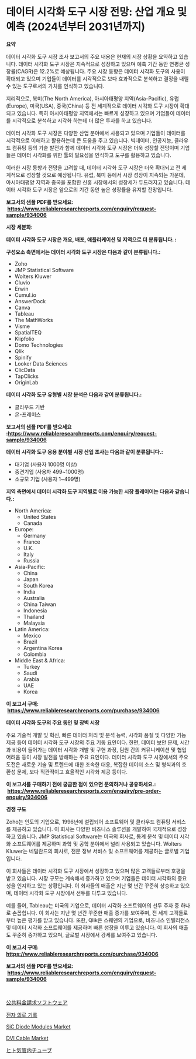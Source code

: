 <p><h1>데이터 시각화 도구 시장 전망: 산업 개요 및 예측 (2024년부터 2031년까지)</h1></p><p><strong>요약</strong></p>
<p><p>데이터 시각화 도구 시장 조사 보고서의 주요 내용은 현재의 시장 상황을 요약하고 있습니다. 데이터 시각화 도구 시장은 지속적으로 성장하고 있으며 예측 기간 동안 연평균 성장률(CAGR)은 12.2%로 예상됩니다. 주요 시장 동향은 데이터 시각화 도구의 사용이 확대되고 있으며 기업들이 데이터를 시각적으로 보다 효과적으로 분석하고 결정을 내릴 수 있는 도구로서의 가치를 인식하고 있습니다.</p><p>지리적으로, 북미(The North America), 아시아태평양 지역(Asia-Pacific), 유럽(Europe), 미국(USA), 중국(China) 등 전 세계적으로 데이터 시각화 도구 시장이 확대되고 있습니다. 특히 아시아태평양 지역에서는 빠르게 성장하고 있으며 기업들이 데이터를 시각적으로 분석하고 시각화 하는데 더 많은 투자를 하고 있습니다.</p><p>데이터 시각화 도구 시장은 다양한 산업 분야에서 사용되고 있으며 기업들이 데이터를 시각적으로 이해하고 활용하는데 큰 도움을 주고 있습니다. 빅데이터, 인공지능, 클라우드 컴퓨팅 등의 기술 발전과 함께 데이터 시각화 도구 시장은 더욱 성장할 전망이며 기업들은 데이터 시각화를 위한 툴의 필요성을 인식하고 도구를 활용하고 있습니다.</p><p>이러한 시장 동향과 전망을 고려할 때, 데이터 시각화 도구 시장은 더욱 확대되고 전 세계적으로 성장할 것으로 예상됩니다. 유럽, 북미 등에서 시장 성장이 지속되는 가운데, 아시아태평양 지역과 중국을 포함한 신흥 시장에서의 성장세가 두드러지고 있습니다. 데이터 시각화 도구 시장은 앞으로의 기간 동안 높은 성장률을 유지할 전망입니다.</p></p>
<p><strong>보고서의 샘플 PDF를 받으세요: &nbsp;<a href="https://www.reliableresearchreports.com/enquiry/request-sample/934006">https://www.reliableresearchreports.com/enquiry/request-sample/934006</a></strong></p>
<p><strong>시장 세분화:</strong></p>
<p><strong> 데이터 시각화 도구 시장은 개요, 배포, 애플리케이션 및 지역으로 더 분류됩니다. :</strong></p>
<p><strong>구성요소 측면에서는 데이터 시각화 도구 시장은 다음과 같이 분류됩니다.:</strong></p>
<p><ul><li>Zoho</li><li>JMP Statistical Software</li><li>Wolters Kluwer</li><li>Cluvio</li><li>Erwin</li><li>Cumul.io</li><li>AnswerDock</li><li>Canva</li><li>Tableau</li><li>The MathWorks</li><li>Visme</li><li>SpatialTEQ</li><li>Klipfolio</li><li>Domo Technologies</li><li>Qlik</li><li>Spinify</li><li>Looker Data Sciences</li><li>ClicData</li><li>TapClicks</li><li>OriginLab</li></ul></p>
<p><strong> 데이터 시각화 도구 유형별 시장 분석은 다음과 같이 분류됩니다.:</strong></p>
<p><ul><li>클라우드 기반</li><li>온-프레미스</li></ul></p>
<p><strong>보고서의 샘플 PDF를 받으세요 :<a href="https://www.reliableresearchreports.com/enquiry/request-sample/934006">https://www.reliableresearchreports.com/enquiry/request-sample/934006</a></strong></p>
<p><strong> 데이터 시각화 도구 응용 분야별 시장 산업 조사는 다음과 같이 분류됩니다.:</strong></p>
<p><ul><li>대기업 (사용자 1000명 이상)</li><li>중견기업 (사용자 499~1000명)</li><li>소규모 기업 (사용자 1~499명)</li></ul></p>
<p><strong>지역 측면에서 데이터 시각화 도구 지역별로 이용 가능한 시장 플레이어는 다음과 같습니다.:</strong></p>
<p><ul>
    <li>
        North America:
        <ul>
            <li>United States</li>
            <li>Canada</li>
        </ul>
    </li>
    <li>
        Europe:
        <ul>
            <li>Germany</li>
            <li>France</li>
            <li>U.K.</li>
            <li>Italy</li>
            <li>Russia</li>
        </ul>
    </li>
    <li>
        Asia-Pacific:
        <ul>
            <li>China</li>
            <li>Japan</li>
            <li>South Korea</li>
            <li>India</li>
            <li>Australia</li>
            <li>China Taiwan</li>
            <li>Indonesia</li>
            <li>Thailand</li>
            <li>Malaysia</li>
        </ul>
    </li>
    <li>
        Latin America:
        <ul>
            <li>Mexico</li>
            <li>Brazil</li>
            <li>Argentina Korea</li>
            <li>Colombia</li>
        </ul>
    </li>
    <li>
        Middle East & Africa:
        <ul>
            <li>Turkey</li>
            <li>Saudi</li>
            <li>Arabia</li>
            <li>UAE</li>
            <li>Korea</li>
        </ul>
    </li>
    </ul></p>
<p><strong>이 보고서 구매: &nbsp;<a href="https://www.reliableresearchreports.com/purchase/934006">https://www.reliableresearchreports.com/purchase/934006</a></strong></p>
<p><strong>데이터 시각화 도구의 주요 동인 및 장벽 시장</strong></p>
<p><p>주요 기술적 개발 및 혁신, 빠른 데이터 처리 및 분석 능력, 시각화 품질 및 다양한 기능 제공 등이 데이터 시각화 도구 시장의 주요 기동 요인이다. 한편, 데이터 보안 문제, 시간과 비용이 들어가는 데이터 시각화 개발 및 구현 과정, 팀원 간의 커뮤니케이션 및 협업 어려움 등이 시장 발전을 방해하는 주요 요인이다. 데이터 시각화 도구 시장에서의 주요 도전은 새로운 기술 및 트렌드에 대한 조속한 대응, 복잡한 데이터 소스 및 형식과의 호환성 문제, 보다 직관적이고 효율적인 시각화 제공 등이다.</p></p>
<p><strong>이 보고서를 구매하기 전에 궁금한 점이 있으면 문의하거나 공유하세요.: &nbsp;<a href="https://www.reliableresearchreports.com/enquiry/pre-order-enquiry/934006">https://www.reliableresearchreports.com/enquiry/pre-order-enquiry/934006</a></strong></p>
<p><strong>경쟁 구도</strong></p>
<p><p>Zoho는 인도의 기업으로, 1996년에 설립되어 소프트웨어 및 클라우드 컴퓨팅 서비스를 제공하고 있습니다. 이 회사는 다양한 비즈니스 솔루션을 개발하여 국제적으로 성장하고 있습니다. JMP Statistical Software는 미국의 회사로, 통계 분석 및 데이터 시각화 소프트웨어를 제공하며 과학 및 공학 분야에서 널리 사용되고 있습니다. Wolters Kluwer는 네덜란드의 회사로, 전문 정보 서비스 및 소프트웨어를 제공하는 글로벌 기업입니다.</p><p>이 회사들은 데이터 시각화 도구 시장에서 성장하고 있으며 많은 고객들로부터 호평을 받고 있습니다. 시장 규모는 계속해서 증가하고 있으며 기업들은 데이터 시각화의 중요성을 인지하고 있는 상황입니다. 이 회사들의 매출은 지난 몇 년간 꾸준히 상승하고 있으며, 데이터 시각화 도구 시장에서 선두를 다투고 있습니다.</p><p>예를 들어, Tableau는 미국의 기업으로, 데이터 시각화 소프트웨어의 선두 주자 중 하나로 손꼽힙니다. 이 회사는 지난 몇 년간 꾸준한 매출 증가를 보여주며, 전 세계 고객들로부터 높은 평가를 받고 있습니다. 또한, Qlik은 스웨덴의 기업으로, 비즈니스 인텔리전스 및 데이터 시각화 소프트웨어를 제공하며 빠른 성장을 이루고 있습니다. 이 회사의 매출도 꾸준히 증가하고 있으며, 글로벌 시장에서 강세를 보여주고 있습니다.</p></p>
<p><strong>이 보고서 구매: &nbsp; <a href="https://www.reliableresearchreports.com/purchase/934006">https://www.reliableresearchreports.com/purchase/934006</a></strong></p>
<p><strong>보고서의 샘플 PDF를 받으세요: &nbsp;<a href="https://www.reliableresearchreports.com/enquiry/request-sample/934006">https://www.reliableresearchreports.com/enquiry/request-sample/934006</a></strong><strong></strong></p>
<p>&nbsp;</p>
<p><p><a href="https://github.com/bevdtkn4419963/Market-Research-Report-List-1/blob/main/4185078184230.md">公共料金請求ソフトウェア</a></p><p><a href="https://medium.com/@jerrodhilll68/%EC%A0%84%EC%9E%90-%EC%9D%98%EB%A3%8C-%EA%B8%B0%EB%A1%9D-%EC%8B%9C%EC%9E%A5-%EA%B7%9C%EB%AA%A8-%EC%8B%9C%EC%9E%A5-%EC%A0%84%EB%A7%9D-%EB%B0%8F-%EC%8B%9C%EC%9E%A5-%EC%98%88%EC%B8%A1-2024%EC%97%90%EC%84%9C-2031%EA%B9%8C%EC%A7%80-0a13152565ee">전자 의료 기록</a></p><p><a href="https://github.com/prosalinda88/Market-Research-Report-List-3/blob/main/sic-diode-modules-market.md">SiC Diode Modules Market</a></p><p><a href="https://view.publitas.com/reportprime-1/dvi-cable-market-research-report-provides-thorough-industry-overview-which-offers-an-in-depth-analysis-of-product-trends-and-new-market-divisions/">DVI Cable Market</a></p><p><a href="https://medium.com/@minnieebert2827/%E4%BA%BA%E9%96%93%E6%B0%97%E7%AE%A1%E5%86%85%E3%83%81%E3%83%A5%E3%83%BC%E3%83%96%E5%B8%82%E5%A0%B4-%E6%88%90%E5%8A%9F%E3%81%99%E3%82%8B%E3%83%93%E3%82%B8%E3%83%8D%E3%82%B9%E6%88%A6%E7%95%A5%E3%81%AE%E9%8D%B52031%E5%B9%B4%E3%81%BE%E3%81%A7%E3%81%AE%E4%BA%88%E6%B8%AC-84d064a02a93">ヒト気管内チューブ</a></p></p>